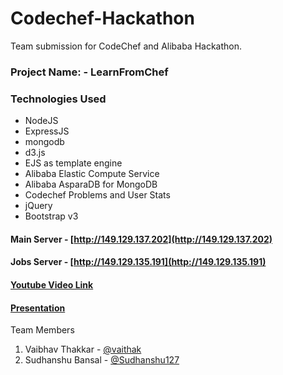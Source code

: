 # Codechef-Hackathon
Team submission for CodeChef and Alibaba Hackathon.  

### Project Name: - LearnFromChef

### Technologies Used
  * NodeJS
  * ExpressJS
  * mongodb
  * d3.js
  * EJS as template engine
  * Alibaba Elastic Compute Service
  * Alibaba AsparaDB for MongoDB
  * Codechef Problems and User Stats
  * jQuery
  * Bootstrap v3
  
#### Main Server - [http://149.129.137.202](http://149.129.137.202)  
#### Jobs Server - [http://149.129.135.191](http://149.129.135.191)  

#### [Youtube Video Link](https://www.youtube.com/watch?v=NrkwH1ECS7A) 
#### [Presentation](https://docs.google.com/presentation/d/1yHZEQu3BkccMclj8BzBw7bHZ7lOVW7lQRhZgwDRDbkU/edit?usp=sharing)   

Team Members
1) Vaibhav Thakkar - [@vaithak](https://github.com/vaithak)  
2) Sudhanshu Bansal - [@Sudhanshu127](https://github.com/Sudhanshu127)  
